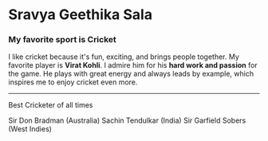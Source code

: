 # Sravya Geethika Sala
### My favorite sport is Cricket

I like cricket because it's fun, exciting, and brings people together. My favorite player is **Virat Kohli**. I admire him for his **hard work and passion** for the game. He plays with great energy and always leads by example, which inspires me to enjoy cricket even more.

---

Best Cricketer of all times 

Sir Don Bradman (Australia)
Sachin Tendulkar (India)
Sir Garfield Sobers (West Indies) 
